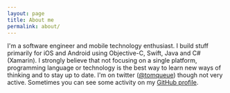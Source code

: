 ```yaml
---
layout: page
title: About me
permalink: about/
---
```


I'm a software engineer and mobile technology enthusiast. I build stuff primarily for iOS and Android using Objective-C, Swift, Java and C# (Xamarin). I strongly believe that not focusing on a single platform, programming language or technology is the best way to learn new ways of thinking and to stay up to date. I'm on twitter ([@tomqueue](https://twitter.com/tomqueue)) though not very active. Sometimes you can see some activity on my [GitHub profile](https://github.com/tomquist).
